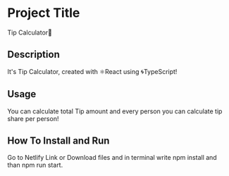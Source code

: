# Project Title
Tip Calculator🧮

## Description
It's Tip Calculator, created with ⚛️React using 🌀TypeScript!

## Usage
You can calculate total Tip amount and every person you can calculate tip share per person!

## How To Install and Run
Go to Netlify Link or Download files and in terminal write npm install and than npm run start.
